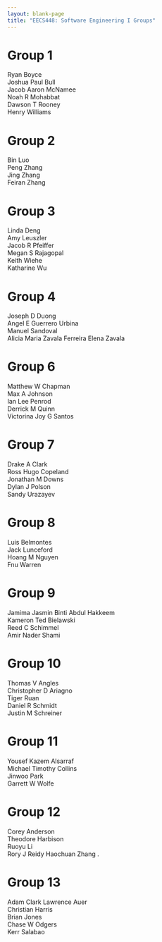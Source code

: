 ```yaml
---
layout: blank-page
title: "EECS448: Software Engineering I Groups"
---
```


Group 1
=======

Ryan Boyce  
Joshua Paul Bull  
Jacob Aaron McNamee  
Noah R Mohabbat  
Dawson T Rooney  
Henry Williams  

Group 2
=======

Bin Luo  
Peng Zhang  
Jing Zhang  
Feiran Zhang  

Group 3
=======

Linda Deng  
Amy Leuszler  
Jacob R Pfeiffer  
Megan S Rajagopal  
Keith Wiehe  
Katharine Wu  

Group 4
=======

Joseph D Duong  
Angel E Guerrero Urbina  
Manuel Sandoval  
Alicia Maria Zavala Ferreira
Elena Zavala   

Group 6
=======

Matthew W Chapman  
Max A Johnson  
Ian Lee Penrod  
Derrick M Quinn  
Victorina Joy G Santos  

Group 7
=======

Drake A Clark  
Ross Hugo Copeland  
Jonathan M Downs  
Dylan J Polson  
Sandy Urazayev  

Group 8
=======

Luis Belmontes  
Jack Lunceford  
Hoang M Nguyen  
Fnu Warren  

Group 9
=======

Jamima Jasmin Binti Abdul Hakkeem  
Kameron Ted Bielawski  
Reed C Schimmel  
Amir Nader Shami  

Group 10
========

Thomas V Angles  
Christopher D Ariagno  
Tiger Ruan  
Daniel R Schmidt  
Justin M Schreiner  

Group 11
========

Yousef Kazem Alsarraf  
Michael Timothy Collins  
Jinwoo Park  
Garrett W Wolfe  

Group 12
========

Corey Anderson  
Theodore Harbison  
Ruoyu Li  
Rory J Reidy
Haochuan Zhang . 

Group 13
========

Adam Clark Lawrence Auer  
Christian Harris  
Brian Jones  
Chase W Odgers  
Kerr Salabao  
